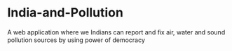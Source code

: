# India-and-Pollution
A web application where we Indians can report and ﬁx air, water and sound pollution sources by using power of democracy

